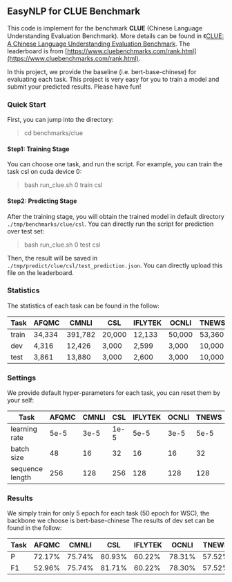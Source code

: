 ## EasyNLP for CLUE Benchmark
This code is implement for the benchmark **CLUE** (Chinese Language Understanding Evaluation Benchmark). 
More details can be found in 《[CLUE: A Chinese Language Understanding Evaluation Benchmark](https://aclanthology.org/2020.coling-main.419/).
The leaderboard is from [https://www.cluebenchmarks.com/rank.html](https://www.cluebenchmarks.com/rank.html).

In this project, we provide the baseline (i.e. bert-base-chinese) for evaluating each task. 
This project is very easy for you to train a model and submit your predicted results. Please have fun!

### Quick Start

First, you can jump into the directory:
> cd benchmarks/clue

#### Step1: Training Stage
You can choose one task, and run the script. For example, you can train the task csl on cuda device 0:
> bash run_clue.sh 0 train csl

#### Step2: Predicting Stage
After the training stage, you will obtain the trained model in default directory ``./tmp/benchmarks/clue/csl``. You can directly run the script for prediction over test set:
> bash run_clue.sh 0 test csl

Then, the result will be saved in ``./tmp/predict/clue/csl/test_prediction.json``. You can directly upload this file on the leaderboard.

### Statistics

The statistics of each task can be found in the follow:


| Task  | AFQMC  | CMNLI | CSL   | IFLYTEK | OCNLI  | TNEWS  | WSC  |
|-------|--------|----|-------|---|--------|--------|------|
| train | 34,334 | 391,782  | 20,000  | 12,133  | 50,000 | 53,360 | 1,244 |
| dev   | 4,316  | 12,426 | 3,000    | 2,599  | 3,000  | 10,000 | 304   |
| test  | 3,861  | 13,880 | 3,000   | 2,600 | 3,000  | 10,000 | 2,574  |


### Settings

We provide default hyper-parameters for each task, you can reset them by your self:


| Task            | AFQMC | CMNLI | CSL   | IFLYTEK | OCNLI  | TNEWS | WSC  |
|-----------------|-------|-------|-------|---------|--------|-------|------|
| learning rate   | 5e-5  | 3e-5  | 1e-5  | 5e-5    | 3e-5   | 5e-5  | 5e-5 |
| batch size      | 48    | 16    | 32    | 16      | 16     | 32    | 32   |
| sequence length | 256   | 128   | 256   | 128     | 128    | 128   | 128  |



### Results

We simply train for only 5 epoch for each task (50 epoch for WSC), the backbone we choose is bert-base-chinese
The results of dev set can be found in the follow:

| Task | AFQMC  | CMNLI  | CSL    | IFLYTEK | OCNLI  | TNEWS  | WSC    |
|------|--------|--------|--------|---------|--------|--------|--------|
| P    | 72.17% | 75.74% | 80.93% | 60.22%  | 78.31% | 57.52% | 75.33% |
| F1   | 52.96% | 75.74% | 81.71% | 60.22%  | 78.30% | 57.52% | 80.82% |

